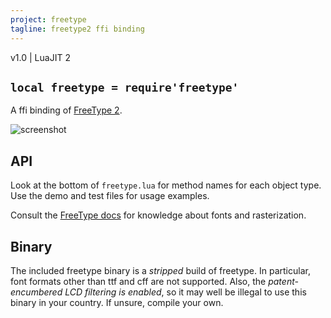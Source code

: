 ```yaml
---
project: freetype
tagline: freetype2 ffi binding
---
```


v1.0 | LuaJIT 2

## `local freetype = require'freetype'`

A ffi binding of [FreeType 2].

![screenshot]

## API

Look at the bottom of `freetype.lua` for method names for each object type. Use the demo and test files for usage examples.

Consult the [FreeType docs] for knowledge about fonts and rasterization.

## Binary

The included freetype binary is a *stripped* build of freetype. In particular, font formats other than ttf and cff are not supported. Also, the *patent-encumbered LCD filtering is enabled*, so it may well be illegal to use this binary in your country. If unsure, compile your own.

[FreeType 2]:    http://freetype.org/freetype2/
[FreeType docs]: http://www.freetype.org/freetype2/documentation.html
[screenshot]:    screenshots/freetype_demo.png
